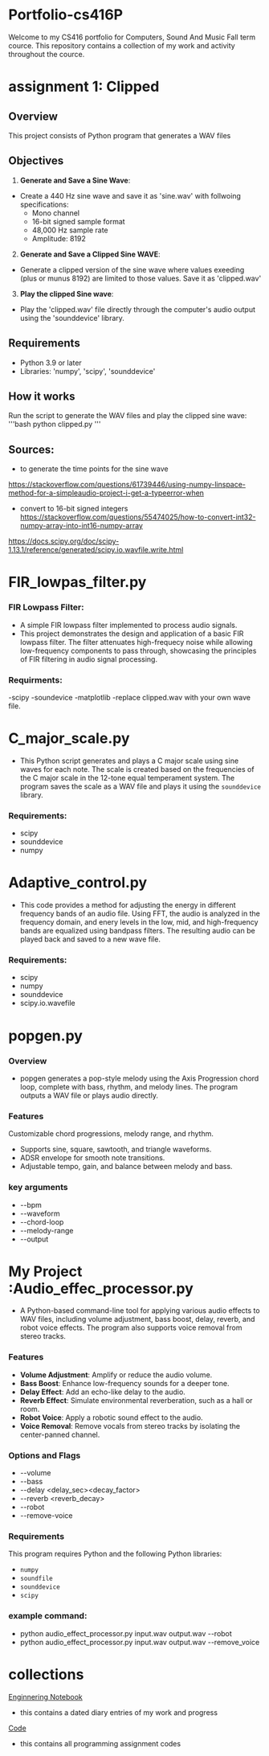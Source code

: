 # Portfolio-cs416P

Welcome to my CS416 portfolio for Computers, Sound And Music Fall term cource. This repository contains a collection of my work and activity throughout the cource. 

# assignment 1: Clipped 

## Overview 
This project consists of Python program that generates a WAV files 

## Objectives 
1. **Generate and Save a Sine Wave**: 
- Create a 440 Hz sine wave and save it as 'sine.wav' with follwoing specifications: 
	- Mono channel 
	- 16-bit signed sample format 
	- 48,000 Hz sample rate 
	- Amplitude: 8192
2. **Generate and Save a Clipped Sine WAVE**: 
- Generate a clipped version of the sine wave where values exeeding (plus or munus 8192) are limited to those values. Save it as 'clipped.wav'

3. **Play the clipped Sine wave**: 
- Play the 'clipped.wav' file directly through the computer's audio output using the 'sounddevice' library. 

## Requirements 
- Python 3.9 or later
- Libraries: 'numpy', 'scipy', 'sounddevice' 

## How it works 

Run the script to generate the WAV files and play the clipped sine wave: 
'''bash 
python clipped.py
'''
## Sources:

- to generate the time points for the sine wave

https://stackoverflow.com/questions/61739446/using-numpy-linspace-method-for-a-simpleaudio-project-i-get-a-typeerror-when

- convert to 16-bit signed integers 
https://stackoverflow.com/questions/55474025/how-to-convert-int32-numpy-array-into-int16-numpy-array

https://docs.scipy.org/doc/scipy-1.13.1/reference/generated/scipy.io.wavfile.write.html


# FIR_lowpas_filter.py

### FIR Lowpass Filter:
- A simple FIR lowpass filter implemented to process audio signals.  
- This project demonstrates the design and application of a basic FIR lowpass filter. The filter attenuates high-frequecy noise while allowing low-frequency components to pass through, showcasing the principles of FIR filtering in audio signal processing. 
### Requirments: 
-scipy
-soundevice 
-matplotlib
-replace clipped.wav with your own wave file. 


# C_major_scale.py
- This Python script generates and plays a C major scale using sine waves for each note. The scale is created based on the frequencies of the C major scale in the 12-tone equal temperament system. The program saves the scale as a WAV file and plays it using the `sounddevice` library.

### Requirements: 
- scipy
- sounddevice
- numpy

# Adaptive_control.py
- This code provides a method for adjusting the energy in different frequency bands of an audio file. Using FFT, the audio is analyzed in the frequency domain, and enery levels in the low, mid, and high-frequency bands are equalized using bandpass filters. The resulting audio can be played back and saved to a new wave file. 

### Requirements: 
- scipy
- numpy
- sounddevice
- scipy.io.wavefile
# popgen.py

### Overview
- popgen generates a pop-style melody using the Axis Progression chord loop, complete with bass, rhythm, and melody lines. The program outputs a WAV file or plays audio directly.

### Features
  Customizable chord progressions, melody range, and rhythm.
- Supports sine, square, sawtooth, and triangle waveforms.
- ADSR envelope for smooth note transitions.
- Adjustable tempo, gain, and balance between melody and bass.

### key arguments
- --bpm
- --waveform
- --chord-loop
- --melody-range
- --output


# My Project :Audio_effec_processor.py

- A Python-based command-line tool for applying various audio effects to WAV files, including volume adjustment, bass boost, delay, reverb, and robot voice effects. The program also supports voice removal from stereo tracks.

### Features

- **Volume Adjustment**: Amplify or reduce the audio volume.
- **Bass Boost**: Enhance low-frequency sounds for a deeper tone.
- **Delay Effect**: Add an echo-like delay to the audio.
- **Reverb Effect**: Simulate environmental reverberation, such as a hall or room.
- **Robot Voice**: Apply a robotic sound effect to the audio.
- **Voice Removal**: Remove vocals from stereo tracks by isolating the center-panned channel.

### Options and Flags 
- --volume <factor>
- --bass <factor>
- --delay <delay_sec><decay_factor>
- --reverb <reverb_decay>
- --robot
- --remove-voice  

### Requirements

This program requires Python and the following Python libraries:

- `numpy`
- `soundfile`
- `sounddevice`
- `scipy`

### example command: 
- python audio_effect_processor.py input.wav output.wav --robot
- python audio_effect_processor.py input.wav output.wav --remove_voice


# collections 

[Enginnering Notebook](notebook.md)
- this contains a dated diary entries of my work and progress 

[Code](code/)
- this contains all programming assignment codes 



